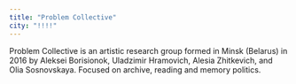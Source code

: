 ```yaml
---
title: "Problem Collective"
city: "!!!!"
---
```


Problem Collective is an artistic research group formed in Minsk (Belarus) in 2016 by Aleksei Borisionok, Uladzimir Hramovich, Alesia Zhitkevich, and Olia Sosnovskaya. Focused on archive, reading and memory politics.
